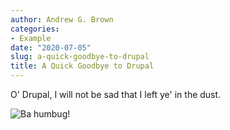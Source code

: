 ```yaml
---
author: Andrew G. Brown
categories:
- Example
date: "2020-07-05"
slug: a-quick-goodbye-to-drupal
title: A Quick Goodbye to Drupal
---
```


O' Drupal, I will not be sad that I left ye' in the dust.

![Ba humbug!](/images/bahumbugi.png)
